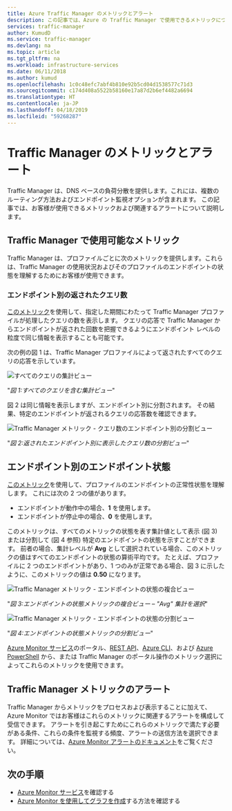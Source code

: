 ```yaml
---
title: Azure Traffic Manager のメトリックとアラート
description: この記事では、Azure の Traffic Manager で使用できるメトリックについて説明します。
services: traffic-manager
author: KumudD
ms.service: traffic-manager
ms.devlang: na
ms.topic: article
ms.tgt_pltfrm: na
ms.workload: infrastructure-services
ms.date: 06/11/2018
ms.author: kumud
ms.openlocfilehash: 1c0c48efc7abf4b810e92b5cd04d1538577c71d3
ms.sourcegitcommit: c174d408a5522b58160e17a87d2b6ef4482a6694
ms.translationtype: HT
ms.contentlocale: ja-JP
ms.lasthandoff: 04/18/2019
ms.locfileid: "59268287"
---
```

# <a name="traffic-manager-metrics-and-alerts"></a>Traffic Manager のメトリックとアラート

Traffic Manager は、DNS ベースの負荷分散を提供します。これには、複数のルーティング方法およびエンドポイント監視オプションが含まれます。 この記事では、お客様が使用できるメトリックおよび関連するアラートについて説明します。 

## <a name="metrics-available-in-traffic-manager"></a>Traffic Manager で使用可能なメトリック 

Traffic Manager は、プロファイルごとに次のメトリックを提供します。これらは、Traffic Manager の使用状況およびそのプロファイルのエンドポイントの状態を理解するためにお客様が使用できます。  

### <a name="queries-by-endpoint-returned"></a>エンドポイント別の返されたクエリ数
[このメトリック](../azure-monitor/platform/metrics-supported.md)を使用して、指定した期間にわたって Traffic Manager プロファイルが処理したクエリの数を表示します。 クエリの応答で Traffic Manager からエンドポイントが返された回数を把握できるようにエンドポイント レベルの粒度で同じ情報を表示することも可能です。

次の例の図 1 は、Traffic Manager プロファイルによって返されたすべてのクエリの応答を示しています。 

  
![すべてのクエリの集計ビュー](./media/traffic-manager-metrics-alerts/traffic-manager-metrics-queries-aggregate-view.png)

"*図 1:すべてのクエリを含む集計ビュー*"
  
図 2 は同じ情報を表示しますが、エンドポイント別に分割されます。 その結果、特定のエンドポイントが返されるクエリの応答数を確認できます。

![Traffic Manager メトリック - クエリ数のエンドポイント別の分割ビュー](./media/traffic-manager-metrics-alerts/traffic-manager-metrics-query-volume-per-endpoint.png)

"*図 2:返されたエンドポイント別に表示したクエリ数の分割ビュー*"

## <a name="endpoint-status-by-endpoint"></a>エンドポイント別のエンドポイント状態
[このメトリック](../azure-monitor/platform/metrics-supported.md#microsoftnetworktrafficmanagerprofiles)を使用して、プロファイルのエンドポイントの正常性状態を理解します。 これには次の 2 つの値があります。
 - エンドポイントが動作中の場合、**1** を使用します。
 - エンドポイントが停止中の場合、**0** を使用します。

このメトリックは、すべてのメトリックの状態を表す集計値として表示 (図 3) または分割して (図 4 参照) 特定のエンドポイントの状態を示すことができます。 前者の場合、集計レベルが **Avg** として選択されている場合、このメトリックの値はすべてのエンドポイントの状態の算術平均です。 たとえば、プロファイルに 2 つのエンドポイントがあり、1 つのみが正常である場合、図 3 に示したように、このメトリックの値は **0.50** になります。 


![Traffic Manager メトリック - エンドポイントの状態の複合ビュー](./media/traffic-manager-metrics-alerts/traffic-manager-metrics-endpoint-status-composite-view.png)

"*図 3:エンドポイントの状態メトリックの複合ビュー – "Avg" 集計を選択*"


![Traffic Manager メトリック - エンドポイントの状態の分割ビュー](./media/traffic-manager-metrics-alerts/traffic-manager-metrics-endpoint-status-split-view.png)

"*図 4:エンドポイントの状態メトリックの分割ビュー*"

[Azure Monitor サービス](../azure-monitor/platform/metrics-supported.md)のポータル、[REST API](https://docs.microsoft.com/rest/api/monitor/)、[Azure CLI](https://docs.microsoft.com/cli/azure/monitor)、および [Azure PowerShell](https://docs.microsoft.com/powershell/module/az.applicationinsights) から、または Traffic Manager のポータル操作のメトリック選択によってこれらのメトリックを使用できます。

## <a name="alerts-on-traffic-manager-metrics"></a>Traffic Manager メトリックのアラート
Traffic Manager からメトリックをプロセスおよび表示することに加えて、Azure Monitor ではお客様はこれらのメトリックに関連するアラートを構成して受信できます。 アラートを引き起こすためにこれらのメトリックで満たす必要がある条件、これらの条件を監視する頻度、アラートの送信方法を選択できます。 詳細については、[Azure Monitor アラートのドキュメント](../monitoring-and-diagnostics/monitor-alerts-unified-usage.md)をご覧ください。

## <a name="next-steps"></a>次の手順
- [Azure Monitor サービス](../azure-monitor/platform/metrics-supported.md)を確認する
- [Azure Monitor を使用してグラフを作成](../azure-monitor/platform/metrics-getting-started.md#create-your-first-metric-chart)する方法を確認する

